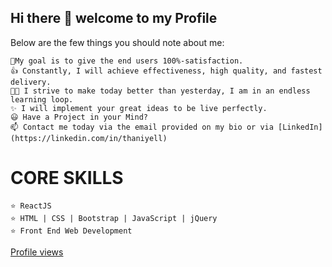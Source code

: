 ## Hi there 👋 welcome to my Profile
Below are the few things you should note about me:

    🚀My goal is to give the end users 100%-satisfaction.
    👍 Constantly, I will achieve effectiveness, high quality, and fastest delivery.
    👨‍🎓 I strive to make today better than yesterday, I am in an endless learning loop.
    ✨ I will implement your great ideas to be live perfectly.
    😃 Have a Project in your Mind?
    📫 Contact me today via the email provided on my bio or via [LinkedIn](https://linkedin.com/in/thaniyell)

# CORE SKILLS

    ⭐ ReactJS 
    ⭐ HTML | CSS | Bootstrap | JavaScript | jQuery
    ⭐ Front End Web Development
    
   [Profile views](https://gpvc.arturio.dev/Nathaniyell)
   
